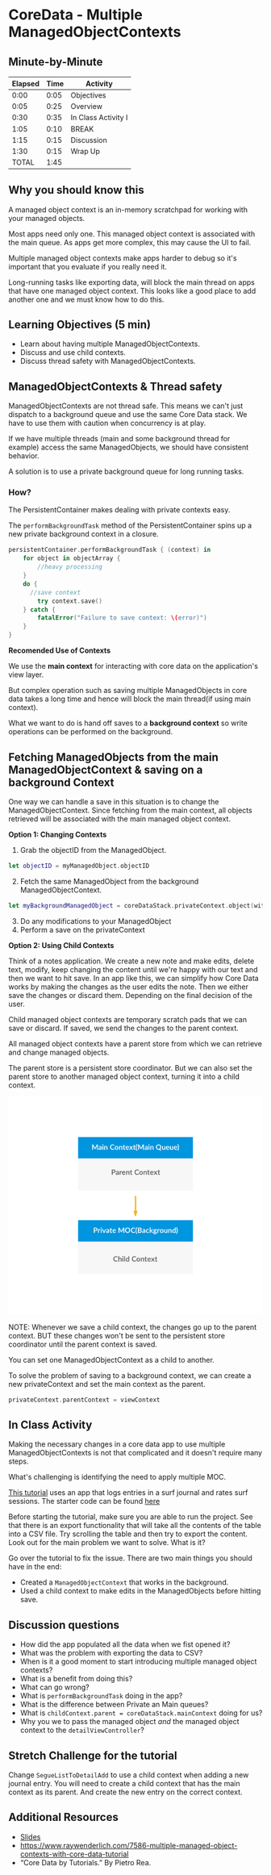# CoreData - Multiple ManagedObjectContexts

## Minute-by-Minute

| **Elapsed** | **Time**  | **Activity**              |
| ----------- | --------- | ------------------------- |
| 0:00        | 0:05      | Objectives                |
| 0:05        | 0:25      | Overview                  |
| 0:30        | 0:35      | In Class Activity I       |
| 1:05        | 0:10      | BREAK                     |
| 1:15        | 0:15      | Discussion                |
| 1:30        | 0:15      | Wrap Up                   |
| TOTAL       | 1:45      |                           |

## Why you should know this

A managed object context is an in-memory scratchpad for working with your managed objects.

Most apps need only one. This managed object context is associated with the main queue. As apps get more complex, this may cause the UI to fail.

Multiple managed object contexts make apps harder to debug so it's important that you evaluate if you really need it.

Long-running tasks like exporting data, will block the main thread on apps that have one managed object context. This looks like a good place to add another one and we must know how to do this.

## Learning Objectives (5 min)

- Learn about having multiple ManagedObjectContexts.
- Discuss and use child contexts.
- Discuss thread safety with ManagedObjectContexts.


## ManagedObjectContexts & Thread safety

ManagedObjectContexts are not thread safe. This means we can't just dispatch to a background queue and use the same Core Data stack. We have to use them with caution when concurrency is at play.

If we have multiple threads (main and some background thread for example) access the same ManagedObjects, we should have consistent behavior.

A solution is to use a private background queue for long running tasks.

### How?
The PersistentContainer makes dealing with private contexts easy.

The ```performBackgroundTask``` method of the PersistentContainer spins up a new private background context in a closure.


```swift
persistentContainer.performBackgroundTask { (context) in
    for object in objectArray {
        //heavy processing
    }
    do {
      //save context
        try context.save()
    } catch {
        fatalError("Failure to save context: \(error)")
    }
}
```

**Recomended Use of Contexts**

We use the **main context** for interacting with core data on the application's view layer.

But complex operation such as saving multiple ManagedObjects in core data takes a long time and hence will block the main thread(if using main context).

What we want to do is hand off saves to a **background context** so write operations can be performed on the background.

## Fetching ManagedObjects from the main ManagedObjectContext & saving on a background Context

One way we can handle a save in this situation is to change the ManagedObjectContext.
Since fetching from the main context, all objects retrieved will be associated with the main managed object context.

**Option 1: Changing Contexts**
1. Grab the objectID from the ManagedObject.
```swift
let objectID = myManagedObject.objectID
```
2. Fetch the same ManagedObject from the background ManagedObjectContext.
```swift
let myBackgroundManagedObject = coreDataStack.privateContext.object(with: objectID)
```
3. Do any modifications to your ManagedObject
4. Perform a save on the privateContext


**Option 2: Using Child Contexts**

Think of a notes application. We create a new note and make edits, delete text, modify, keep changing the content until we're happy with our text and then we want to hit save. In an app like this, we can simplify how Core Data works by making the changes as the user edits the note. Then we either save the changes or discard them. Depending on the final decision of the user.

Child managed object contexts are temporary scratch pads that we can save or discard. If saved, we send the changes to the parent context.

All managed object contexts have a parent store from which we can retrieve and change managed objects.

The parent store is a persistent store coordinator. But we can also set the parent store to another managed object context, turning it into a child context.


![Contexts](contexts.png)


NOTE: Whenever we save a child context, the changes go up to the parent context. BUT these changes won't be sent to the persistent store coordinator until the parent context is saved.

You can set one ManagedObjectContext as a child to another.

To solve the problem of saving to a background context, we can create a new privateContext and set the main context as the parent.

```swift
privateContext.parentContext = viewContext
```

## In Class Activity

Making the necessary changes in a core data app to use multiple ManagedObjectContexts is not that complicated and it doesn't require many steps.

What's challenging is identifying the need to apply multiple MOC.

[This tutorial](https://www.raywenderlich.com/7586-multiple-managed-object-contexts-with-core-data-tutorial) uses an app that logs entries in a surf journal and rates surf sessions. The starter code can be found [here](https://koenig-media.raywenderlich.com/uploads/2018/09/multiple-managed-ob-ject-contexts-Swift-4.2.zip)

Before starting the tutorial, make sure you are able to run the project. See that there is an export functionality that will take all the contents of the table into a CSV file. Try scrolling the table and then try to export the content. Look out for the main problem we want to solve. What is it?

Go over the tutorial to fix the issue.
There are two main things you should have in the end:
- Created a `ManagedObjectContext` that works in the background.
- Used a child context to make edits in the ManagedObjects before hitting save.

## Discussion questions

- How did the app populated all the data when we fist opened it?
- What was the problem with exporting the data to CSV?
- When is it a good moment to start introducing multiple managed object contexts?
- What is a benefit from doing this?
- What can go wrong?
- What is `performBackgroundTask` doing in the app?
- What is the difference between Private an Main queues?
- What is `childContext.parent = coreDataStack.mainContext` doing for us?
- Why you we to pass the managed object *and* the managed object context to the `detailViewController`?


## Stretch Challenge for the tutorial
Change `SegueListToDetailAdd` to use a child context when adding a new journal entry. You will need to create a child context that has the main context as its parent. And create the new entry on the correct context.

## Additional Resources

- [Slides](https://docs.google.com/presentation/d/1mx-_ELFm5_zCMzEIgTnfM2RhxVgq_pX2k8tAo9bsUB8/edit#slide=id.g514c043897_0_135)
- https://www.raywenderlich.com/7586-multiple-managed-object-contexts-with-core-data-tutorial
- “Core Data by Tutorials.” By Pietro Rea.
